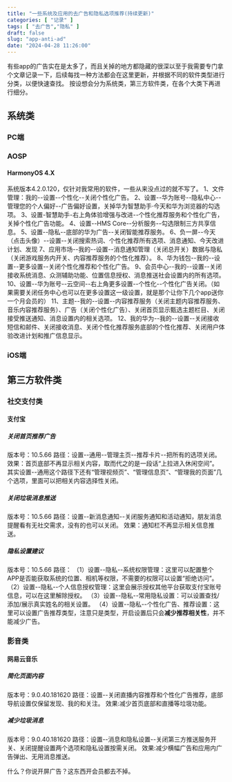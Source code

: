 ```yaml
---
title: "一些系统及应用的去广告和隐私选项推荐(持续更新)"
categories: [ "记录" ]
tags: [ "去广告","隐私" ]
draft: false
slug: "app-anti-ad"
date: "2024-04-28 11:26:00"
---
```


有些app的广告实在是太多了，而且关掉的地方都隐藏的很深以至于我需要专门拿个文章记录一下，后续每找一种方法都会在这里更新，并根据不同的软件类型进行分类，以便快速查找。
按设想会分为系统类，第三方软件类，在各个大类下再进行细分。

<!--more-->

## 系统类

### PC端

### AOSP

#### HarmonyOS 4.X
系统版本4.2.0.120，仅针对我常用的软件，一些从来没点过的就不写了。
1、文件管理：我的--设置--个性化--关闭个性化广告。
2、设置--华为账号--隐私中心--管理您的个人偏好--广告偏好设置，关掉华为智慧助手·今天和华为浏览器的勾选项。
3、设置-智慧助手-右上角体验增强与改进--个性化推荐服务和个性化广告，关掉个性化广告功能。
4、设置--HMS Core--分析服务--勾选限制三方共享信息。
5、设置--隐私--底部的华为广告--关闭智能推荐服务。
6、负一屏--今天（点击头像）--设置--关闭搜索热词、个性化推荐所有选项、消息通知、今天改进计划、发现
7、应用市场--我的--设置--消息通知管理（关闭总开关）数据与隐私（关闭游戏服务内开关、内容推荐服务的个性化推荐）。
8、华为钱包--我的--设置--更多设置--关闭个性化推荐和个性化广告。
9、会员中心--我的--设置--关闭接收系统消息、众测辅助功能、位置信息授权、消息推送社会设置内的所有选项。
10、设置--华为账号--云空间--右上角更多设置--个性化--个性化广告关闭。（如果需要关闭任务中心也可以在更多设置这一级设置，就是那个让你下几个app送你一个月会员的）
11、主题--我的--设置--内容推荐服务（关闭主题内容推荐服务、音乐内容推荐服务）、广告（关闭个性化广告）、关闭首页显示甄选主题栏目、关闭接受推送通知、消息设置内的相关选项。
12、我的华为--我的--设置--关闭接收短信和邮件、关闭接收消息、关闭个性化推荐服务底部的个性化推荐、关闭用户体验改进计划和推广信息显示。

### iOS端

## 第三方软件类

### 社交支付类

#### 支付宝

##### 关闭首页推荐广告
版本号：10.5.66
路径：设置--通用--管理主页--推荐卡片--把所有的选项关闭。
效果：首页底部不再显示相关内容，取而代之的是一段话“上拉进入休闲空间”。
其实设置--通用这个路径下还有“管理视频页”、“管理信息页”、“管理我的页面”几个选项，里面可以把相关内容选择性关闭。

##### 关闭垃圾消息推送
版本号：10.5.66
路径：设置--新消息通知--关闭服务通知和活动通知，朋友消息提醒看有无社交需求，没有的也可以关闭。
效果：通知栏不再显示相关信息推送。

##### 隐私设置建议
版本号：10.5.66
路径：
（1）设置--隐私--系统权限管理：这里可以配置整个APP是否能获取系统的位置、相机等权限，不需要的权限可以设置“拒绝访问”。
（2）设置--隐私--个人信息授权管理：这里会展示授权其他平台获取支付宝账号信息，可以在这里解除授权。
（3）设置--隐私--常用隐私设置：可以设置查找/添加/展示真实姓名的相关设置。
（4）设置--隐私--个性化广告、推荐设置：这里可以设置广告推荐类型，注意只是类型，开启设置后只会**减少推荐相关性**，并不能减少广告。

### 影音类

#### 网易云音乐

##### 简化页面内容
版本号：9.0.40.181620
路径：设置--关闭直播内容推荐和个性化广告推荐，底部导航设置仅保留发现、我的和关注。
效果:减少首页底部和直播等垃圾功能。

##### 减少垃圾消息
版本号：9.0.40.181620
路径：设置--消息和隐私设置--关闭第三方推送服务开关、关闭提醒设置两个选项和隐私设置按需关闭。
效果:减少横幅广告和应用内广告弹出、无用消息推送。

什么？你说开屏广告？这东西开会员都去不掉。